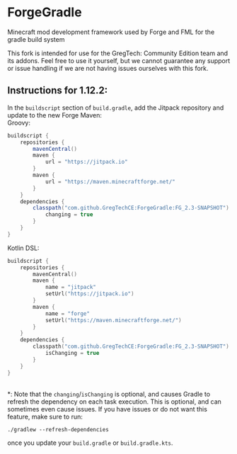 ForgeGradle
===========

Minecraft mod development framework used by Forge and FML for the gradle build system

This fork is intended for use for the GregTech: Community Edition team and its addons. Feel free to use it yourself, but we cannot guarantee any support or issue handling if we are not having issues ourselves with this fork.

## Instructions for 1.12.2:

In the `buildscript` section of `build.gradle`, add the Jitpack repository and update to the new Forge Maven:
\
Groovy:
```groovy
buildscript {
    repositories {
        mavenCentral()
        maven {
            url = "https://jitpack.io"
        }
        maven {
            url = "https://maven.minecraftforge.net/"
        }
    }
    dependencies {
        classpath("com.github.GregTechCE:ForgeGradle:FG_2.3-SNAPSHOT") {
            changing = true
        }
    }
}
```

Kotlin DSL:
```kotlin
buildscript {
    repositories {
        mavenCentral()
        maven {
            name = "jitpack"
            setUrl("https://jitpack.io")
        }
        maven {
            name = "forge"
            setUrl("https://maven.minecraftforge.net/")
        }
    }
    dependencies {
        classpath("com.github.GregTechCE:ForgeGradle:FG_2.3-SNAPSHOT") {
            isChanging = true
        }
    }
}
```
\
*: Note that the `changing`/`isChanging` is optional, and causes Gradle to refresh the dependency on each task execution. This is optional, and can sometimes even cause issues. If you have issues or do not want this feature, make sure to run:
```
./gradlew --refresh-dependencies
```
once you update your `build.gradle` or `build.gradle.kts`.
